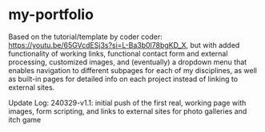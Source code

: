 # my-portfolio
Based on the tutorial/template by coder coder: https://youtu.be/65GVcdESj3s?si=L-Ba3b0l78bgKD_X,
but with added functionality of working links, functional contact form and external processing, customized images, and (eventually) a dropdown menu that enables navigation to
different subpages for each of my disciplines, as well as built-in pages for detailed info on each project instead of linking to external sites.

Update Log: 
240329-v1.1: initial push of the first real, working page with images, form scripting, and links to external sites for photo galleries and itch game
